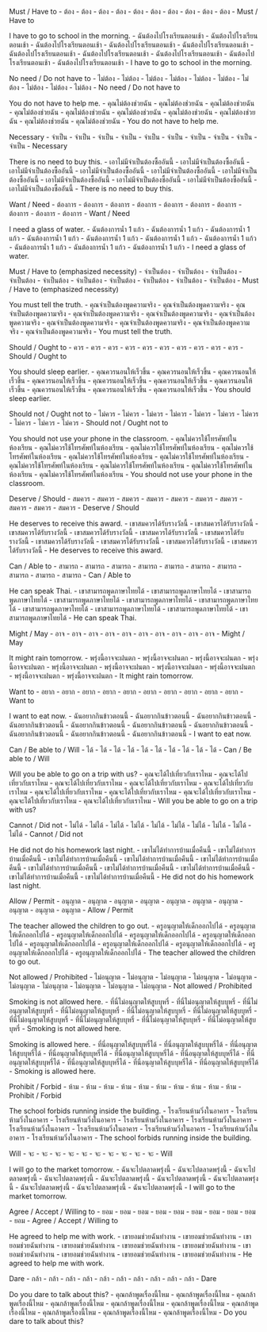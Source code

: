 Must / Have to	-	ต้อง	-	ต้อง	-	ต้อง	-	ต้อง	-	ต้อง	-	ต้อง	-	ต้อง	-	ต้อง	-	ต้อง	-	ต้อง	-	Must / Have to

I have to go to school in the morning.	-	ฉันต้องไปโรงเรียนตอนเช้า	-	ฉันต้องไปโรงเรียนตอนเช้า	-	ฉันต้องไปโรงเรียนตอนเช้า	-	ฉันต้องไปโรงเรียนตอนเช้า	-	ฉันต้องไปโรงเรียนตอนเช้า	-	ฉันต้องไปโรงเรียนตอนเช้า	-	ฉันต้องไปโรงเรียนตอนเช้า	-	ฉันต้องไปโรงเรียนตอนเช้า	-	ฉันต้องไปโรงเรียนตอนเช้า	-	ฉันต้องไปโรงเรียนตอนเช้า	-	I have to go to school in the morning.

No need / Do not have to	-	ไม่ต้อง	-	ไม่ต้อง	-	ไม่ต้อง	-	ไม่ต้อง	-	ไม่ต้อง	-	ไม่ต้อง	-	ไม่ต้อง	-	ไม่ต้อง	-	ไม่ต้อง	-	ไม่ต้อง	-	No need / Do not have to

You do not have to help me.	-	คุณไม่ต้องช่วยฉัน	-	คุณไม่ต้องช่วยฉัน	-	คุณไม่ต้องช่วยฉัน	-	คุณไม่ต้องช่วยฉัน	-	คุณไม่ต้องช่วยฉัน	-	คุณไม่ต้องช่วยฉัน	-	คุณไม่ต้องช่วยฉัน	-	คุณไม่ต้องช่วยฉัน	-	คุณไม่ต้องช่วยฉัน	-	คุณไม่ต้องช่วยฉัน	-	You do not have to help me.

Necessary	-	จำเป็น	-	จำเป็น	-	จำเป็น	-	จำเป็น	-	จำเป็น	-	จำเป็น	-	จำเป็น	-	จำเป็น	-	จำเป็น	-	จำเป็น	-	Necessary

There is no need to buy this.	-	เอาไม่มีจำเป็นต้องซื้ออันนี้	-	เอาไม่มีจำเป็นต้องซื้ออันนี้	-	เอาไม่มีจำเป็นต้องซื้ออันนี้	-	เอาไม่มีจำเป็นต้องซื้ออันนี้	-	เอาไม่มีจำเป็นต้องซื้ออันนี้	-	เอาไม่มีจำเป็นต้องซื้ออันนี้	-	เอาไม่มีจำเป็นต้องซื้ออันนี้	-	เอาไม่มีจำเป็นต้องซื้ออันนี้	-	เอาไม่มีจำเป็นต้องซื้ออันนี้	-	เอาไม่มีจำเป็นต้องซื้ออันนี้	-	There is no need to buy this.

Want / Need	-	ต้องการ	-	ต้องการ	-	ต้องการ	-	ต้องการ	-	ต้องการ	-	ต้องการ	-	ต้องการ	-	ต้องการ	-	ต้องการ	-	ต้องการ	-	Want / Need

I need a glass of water.	-	ฉันต้องการน้ำ 1 แก้ว	-	ฉันต้องการน้ำ 1 แก้ว	-	ฉันต้องการน้ำ 1 แก้ว	-	ฉันต้องการน้ำ 1 แก้ว	-	ฉันต้องการน้ำ 1 แก้ว	-	ฉันต้องการน้ำ 1 แก้ว	-	ฉันต้องการน้ำ 1 แก้ว	-	ฉันต้องการน้ำ 1 แก้ว	-	ฉันต้องการน้ำ 1 แก้ว	-	ฉันต้องการน้ำ 1 แก้ว	-	I need a glass of water.

Must / Have to (emphasized necessity)	-	จำเป็นต้อง	-	จำเป็นต้อง	-	จำเป็นต้อง	-	จำเป็นต้อง	-	จำเป็นต้อง	-	จำเป็นต้อง	-	จำเป็นต้อง	-	จำเป็นต้อง	-	จำเป็นต้อง	-	จำเป็นต้อง	-	Must / Have to (emphasized necessity)

You must tell the truth.	-	คุณจำเป็นต้องพูดความจริง	-	คุณจำเป็นต้องพูดความจริง	-	คุณจำเป็นต้องพูดความจริง	-	คุณจำเป็นต้องพูดความจริง	-	คุณจำเป็นต้องพูดความจริง	-	คุณจำเป็นต้องพูดความจริง	-	คุณจำเป็นต้องพูดความจริง	-	คุณจำเป็นต้องพูดความจริง	-	คุณจำเป็นต้องพูดความจริง	-	คุณจำเป็นต้องพูดความจริง	-	You must tell the truth.

Should / Ought to	-	ควร	-	ควร	-	ควร	-	ควร	-	ควร	-	ควร	-	ควร	-	ควร	-	ควร	-	ควร	-	Should / Ought to

You should sleep earlier.	-	คุณควรนอนให้เร็วขึ้น	-	คุณควรนอนให้เร็วขึ้น	-	คุณควรนอนให้เร็วขึ้น	-	คุณควรนอนให้เร็วขึ้น	-	คุณควรนอนให้เร็วขึ้น	-	คุณควรนอนให้เร็วขึ้น	-	คุณควรนอนให้เร็วขึ้น	-	คุณควรนอนให้เร็วขึ้น	-	คุณควรนอนให้เร็วขึ้น	-	คุณควรนอนให้เร็วขึ้น	-	You should sleep earlier.

Should not / Ought not to	-	ไม่ควร	-	ไม่ควร	-	ไม่ควร	-	ไม่ควร	-	ไม่ควร	-	ไม่ควร	-	ไม่ควร	-	ไม่ควร	-	ไม่ควร	-	ไม่ควร	-	Should not / Ought not to

You should not use your phone in the classroom.	-	คุณไม่ควรใช้โทรศัพท์ในห้องเรียน	-	คุณไม่ควรใช้โทรศัพท์ในห้องเรียน	-	คุณไม่ควรใช้โทรศัพท์ในห้องเรียน	-	คุณไม่ควรใช้โทรศัพท์ในห้องเรียน	-	คุณไม่ควรใช้โทรศัพท์ในห้องเรียน	-	คุณไม่ควรใช้โทรศัพท์ในห้องเรียน	-	คุณไม่ควรใช้โทรศัพท์ในห้องเรียน	-	คุณไม่ควรใช้โทรศัพท์ในห้องเรียน	-	คุณไม่ควรใช้โทรศัพท์ในห้องเรียน	-	คุณไม่ควรใช้โทรศัพท์ในห้องเรียน	-	You should not use your phone in the classroom.

Deserve / Should	-	สมควร	-	สมควร	-	สมควร	-	สมควร	-	สมควร	-	สมควร	-	สมควร	-	สมควร	-	สมควร	-	สมควร	-	Deserve / Should

He deserves to receive this award.	-	เขาสมควรได้รับรางวัลนี้	-	เขาสมควรได้รับรางวัลนี้	-	เขาสมควรได้รับรางวัลนี้	-	เขาสมควรได้รับรางวัลนี้	-	เขาสมควรได้รับรางวัลนี้	-	เขาสมควรได้รับรางวัลนี้	-	เขาสมควรได้รับรางวัลนี้	-	เขาสมควรได้รับรางวัลนี้	-	เขาสมควรได้รับรางวัลนี้	-	เขาสมควรได้รับรางวัลนี้	-	He deserves to receive this award.

Can / Able to	-	สามารถ	-	สามารถ	-	สามารถ	-	สามารถ	-	สามารถ	-	สามารถ	-	สามารถ	-	สามารถ	-	สามารถ	-	สามารถ	-	Can / Able to

He can speak Thai.	-	เขาสามารถพูดภาษาไทยได้	-	เขาสามารถพูดภาษาไทยได้	-	เขาสามารถพูดภาษาไทยได้	-	เขาสามารถพูดภาษาไทยได้	-	เขาสามารถพูดภาษาไทยได้	-	เขาสามารถพูดภาษาไทยได้	-	เขาสามารถพูดภาษาไทยได้	-	เขาสามารถพูดภาษาไทยได้	-	เขาสามารถพูดภาษาไทยได้	-	เขาสามารถพูดภาษาไทยได้	-	He can speak Thai.

Might / May	-	อาจ	-	อาจ	-	อาจ	-	อาจ	-	อาจ	-	อาจ	-	อาจ	-	อาจ	-	อาจ	-	อาจ	-	Might / May

It might rain tomorrow.	-	พรุ่งนี้อาจจะฝนตก	-	พรุ่งนี้อาจจะฝนตก	-	พรุ่งนี้อาจจะฝนตก	-	พรุ่งนี้อาจจะฝนตก	-	พรุ่งนี้อาจจะฝนตก	-	พรุ่งนี้อาจจะฝนตก	-	พรุ่งนี้อาจจะฝนตก	-	พรุ่งนี้อาจจะฝนตก	-	พรุ่งนี้อาจจะฝนตก	-	พรุ่งนี้อาจจะฝนตก	-	It might rain tomorrow.

Want to	-	อยาก	-	อยาก	-	อยาก	-	อยาก	-	อยาก	-	อยาก	-	อยาก	-	อยาก	-	อยาก	-	อยาก	-	Want to

I want to eat now.	-	ฉันอยากกินข้าวตอนนี้	-	ฉันอยากกินข้าวตอนนี้	-	ฉันอยากกินข้าวตอนนี้	-	ฉันอยากกินข้าวตอนนี้	-	ฉันอยากกินข้าวตอนนี้	-	ฉันอยากกินข้าวตอนนี้	-	ฉันอยากกินข้าวตอนนี้	-	ฉันอยากกินข้าวตอนนี้	-	ฉันอยากกินข้าวตอนนี้	-	ฉันอยากกินข้าวตอนนี้	-	I want to eat now.

Can / Be able to / Will	-	ได้	-	ได้	-	ได้	-	ได้	-	ได้	-	ได้	-	ได้	-	ได้	-	ได้	-	ได้	-	Can / Be able to / Will

Will you be able to go on a trip with us?	-	คุณจะได้ไปเที่ยวกับเราไหม	-	คุณจะได้ไปเที่ยวกับเราไหม	-	คุณจะได้ไปเที่ยวกับเราไหม	-	คุณจะได้ไปเที่ยวกับเราไหม	-	คุณจะได้ไปเที่ยวกับเราไหม	-	คุณจะได้ไปเที่ยวกับเราไหม	-	คุณจะได้ไปเที่ยวกับเราไหม	-	คุณจะได้ไปเที่ยวกับเราไหม	-	คุณจะได้ไปเที่ยวกับเราไหม	-	คุณจะได้ไปเที่ยวกับเราไหม	-	Will you be able to go on a trip with us?

Cannot / Did not	-	ไม่ได้	-	ไม่ได้	-	ไม่ได้	-	ไม่ได้	-	ไม่ได้	-	ไม่ได้	-	ไม่ได้	-	ไม่ได้	-	ไม่ได้	-	ไม่ได้	-	Cannot / Did not

He did not do his homework last night.	-	เขาไม่ได้ทำการบ้านเมื่อคืนนี้	-	เขาไม่ได้ทำการบ้านเมื่อคืนนี้	-	เขาไม่ได้ทำการบ้านเมื่อคืนนี้	-	เขาไม่ได้ทำการบ้านเมื่อคืนนี้	-	เขาไม่ได้ทำการบ้านเมื่อคืนนี้	-	เขาไม่ได้ทำการบ้านเมื่อคืนนี้	-	เขาไม่ได้ทำการบ้านเมื่อคืนนี้	-	เขาไม่ได้ทำการบ้านเมื่อคืนนี้	-	เขาไม่ได้ทำการบ้านเมื่อคืนนี้	-	เขาไม่ได้ทำการบ้านเมื่อคืนนี้	-	He did not do his homework last night.

Allow / Permit	-	อนุญาต	-	อนุญาต	-	อนุญาต	-	อนุญาต	-	อนุญาต	-	อนุญาต	-	อนุญาต	-	อนุญาต	-	อนุญาต	-	อนุญาต	-	Allow / Permit

The teacher allowed the children to go out.	-	ครูอนุญาตให้เด็กออกไปได้	-	ครูอนุญาตให้เด็กออกไปได้	-	ครูอนุญาตให้เด็กออกไปได้	-	ครูอนุญาตให้เด็กออกไปได้	-	ครูอนุญาตให้เด็กออกไปได้	-	ครูอนุญาตให้เด็กออกไปได้	-	ครูอนุญาตให้เด็กออกไปได้	-	ครูอนุญาตให้เด็กออกไปได้	-	ครูอนุญาตให้เด็กออกไปได้	-	ครูอนุญาตให้เด็กออกไปได้	-	The teacher allowed the children to go out.

Not allowed / Prohibited	-	ไม่อนุญาต	-	ไม่อนุญาต	-	ไม่อนุญาต	-	ไม่อนุญาต	-	ไม่อนุญาต	-	ไม่อนุญาต	-	ไม่อนุญาต	-	ไม่อนุญาต	-	ไม่อนุญาต	-	ไม่อนุญาต	-	Not allowed / Prohibited

Smoking is not allowed here.	-	ที่นี่ไม่อนุญาตให้สูบบุหรี่	-	ที่นี่ไม่อนุญาตให้สูบบุหรี่	-	ที่นี่ไม่อนุญาตให้สูบบุหรี่	-	ที่นี่ไม่อนุญาตให้สูบบุหรี่	-	ที่นี่ไม่อนุญาตให้สูบบุหรี่	-	ที่นี่ไม่อนุญาตให้สูบบุหรี่	-	ที่นี่ไม่อนุญาตให้สูบบุหรี่	-	ที่นี่ไม่อนุญาตให้สูบบุหรี่	-	ที่นี่ไม่อนุญาตให้สูบบุหรี่	-	ที่นี่ไม่อนุญาตให้สูบบุหรี่	-	Smoking is not allowed here.

Smoking is allowed here.	-	ที่นี่อนุญาตให้สูบบุหรี่ได้	-	ที่นี่อนุญาตให้สูบบุหรี่ได้	-	ที่นี่อนุญาตให้สูบบุหรี่ได้	-	ที่นี่อนุญาตให้สูบบุหรี่ได้	-	ที่นี่อนุญาตให้สูบบุหรี่ได้	-	ที่นี่อนุญาตให้สูบบุหรี่ได้	-	ที่นี่อนุญาตให้สูบบุหรี่ได้	-	ที่นี่อนุญาตให้สูบบุหรี่ได้	-	ที่นี่อนุญาตให้สูบบุหรี่ได้	-	ที่นี่อนุญาตให้สูบบุหรี่ได้	-	Smoking is allowed here.

Prohibit / Forbid	-	ห้าม	-	ห้าม	-	ห้าม	-	ห้าม	-	ห้าม	-	ห้าม	-	ห้าม	-	ห้าม	-	ห้าม	-	ห้าม	-	Prohibit / Forbid

The school forbids running inside the building.	-	โรงเรียนห้ามวิ่งในอาคาร	-	โรงเรียนห้ามวิ่งในอาคาร	-	โรงเรียนห้ามวิ่งในอาคาร	-	โรงเรียนห้ามวิ่งในอาคาร	-	โรงเรียนห้ามวิ่งในอาคาร	-	โรงเรียนห้ามวิ่งในอาคาร	-	โรงเรียนห้ามวิ่งในอาคาร	-	โรงเรียนห้ามวิ่งในอาคาร	-	โรงเรียนห้ามวิ่งในอาคาร	-	โรงเรียนห้ามวิ่งในอาคาร	-	The school forbids running inside the building.

Will	-	จะ	-	จะ	-	จะ	-	จะ	-	จะ	-	จะ	-	จะ	-	จะ	-	จะ	-	จะ	-	Will

I will go to the market tomorrow.	-	ฉันจะไปตลาดพรุ่งนี้	-	ฉันจะไปตลาดพรุ่งนี้	-	ฉันจะไปตลาดพรุ่งนี้	-	ฉันจะไปตลาดพรุ่งนี้	-	ฉันจะไปตลาดพรุ่งนี้	-	ฉันจะไปตลาดพรุ่งนี้	-	ฉันจะไปตลาดพรุ่งนี้	-	ฉันจะไปตลาดพรุ่งนี้	-	ฉันจะไปตลาดพรุ่งนี้	-	ฉันจะไปตลาดพรุ่งนี้	-	I will go to the market tomorrow.

Agree / Accept / Willing to	-	ยอม	-	ยอม	-	ยอม	-	ยอม	-	ยอม	-	ยอม	-	ยอม	-	ยอม	-	ยอม	-	ยอม	-	Agree / Accept / Willing to

He agreed to help me with work.	-	เขายอมช่วยฉันทำงาน	-	เขายอมช่วยฉันทำงาน	-	เขายอมช่วยฉันทำงาน	-	เขายอมช่วยฉันทำงาน	-	เขายอมช่วยฉันทำงาน	-	เขายอมช่วยฉันทำงาน	-	เขายอมช่วยฉันทำงาน	-	เขายอมช่วยฉันทำงาน	-	เขายอมช่วยฉันทำงาน	-	เขายอมช่วยฉันทำงาน	-	He agreed to help me with work.

Dare	-	กล้า	-	กล้า	-	กล้า	-	กล้า	-	กล้า	-	กล้า	-	กล้า	-	กล้า	-	กล้า	-	กล้า	-	Dare

Do you dare to talk about this?	-	คุณกล้าพูดเรื่องนี้ไหม	-	คุณกล้าพูดเรื่องนี้ไหม	-	คุณกล้าพูดเรื่องนี้ไหม	-	คุณกล้าพูดเรื่องนี้ไหม	-	คุณกล้าพูดเรื่องนี้ไหม	-	คุณกล้าพูดเรื่องนี้ไหม	-	คุณกล้าพูดเรื่องนี้ไหม	-	คุณกล้าพูดเรื่องนี้ไหม	-	คุณกล้าพูดเรื่องนี้ไหม	-	คุณกล้าพูดเรื่องนี้ไหม	-	Do you dare to talk about this?
